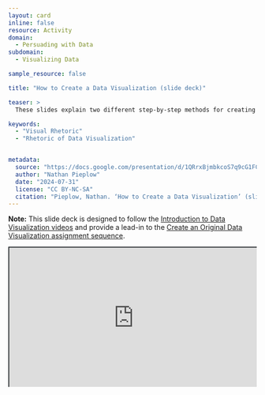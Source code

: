 ```yaml
---
layout: card
inline: false
resource: Activity
domain:
  - Persuading with Data
subdomain:
  - Visualizing Data

sample_resource: false

title: "How to Create a Data Visualization (slide deck)"

teaser: >
  These slides explain two different step-by-step methods for creating high-quality, professional-looking data visualizations without needing to pay for software or learn to code. They are intended to follow the Introduction to Data Visualization videos and provide a lead-in to the Create an Original Data Visualization assignment sequence.

keywords:
  - "Visual Rhetoric"
  - "Rhetoric of Data Visualization"


metadata:
  source: "https://docs.google.com/presentation/d/1QRrxBjmbkcoS7q9cG1FCt3l9t2309-04/edit?usp=sharing&ouid=116941745404208628216&rtpof=true&sd=true"
  author: "Nathan Pieplow"
  date: "2024-07-31"
  license: "CC BY-NC-SA"
  citation: "Pieplow, Nathan. ‘How to Create a Data Visualization’ (slide deck). Data Advocacy 4 All, University of Colorado. 31 July 2024"
---
```


**Note:** This slide deck is designed to follow the [Introduction to Data Visualization videos](https://da4asandbox.github.io/curricularsite/cards/introduction-to-data-visualization-videos) and provide a lead-in to the [Create an Original Data Visualization assignment sequence](https://da4asandbox.github.io/curricularsite/cards/create-an-original-data-visualization). 

<div style="position: relative; padding-bottom: 56.25%; height: 0; overflow: hidden;"><iframe src="https://docs.google.com/presentation/d/1QRrxBjmbkcoS7q9cG1FCt3l9t2309-04/edit?usp=sharing&ouid=116941745404208628216&rtpof=true&sd=true" width="100%" title="How to Create a Data Visualization (slide deck)" style="border:2px #323639 solid; position: absolute; top: 0; left: 0; right: 0; bottom: 0; height: 100%; max-width: 100%;"></iframe></div>
